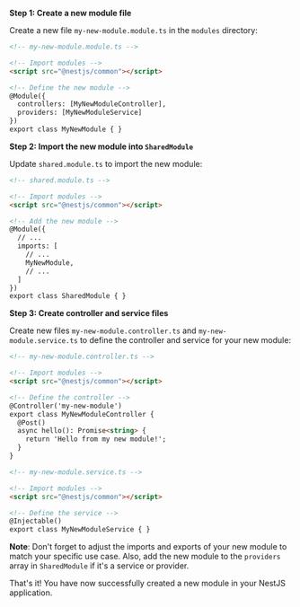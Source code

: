 **Step 1: Create a new module file**

Create a new file `my-new-module.module.ts` in the `modules` directory:
```html
<!-- my-new-module.module.ts -->

<!-- Import modules -->
<script src="@nestjs/common"></script>

<!-- Define the new module -->
@Module({
  controllers: [MyNewModuleController],
  providers: [MyNewModuleService]
})
export class MyNewModule { }
```
**Step 2: Import the new module into `SharedModule`**

Update `shared.module.ts` to import the new module:
```html
<!-- shared.module.ts -->

<!-- Import modules -->
<script src="@nestjs/common"></script>

<!-- Add the new module -->
@Module({
  // ...
  imports: [
    // ...
    MyNewModule,
    // ...
  ]
})
export class SharedModule { }
```
**Step 3: Create controller and service files**

Create new files `my-new-module.controller.ts` and `my-new-module.service.ts` to define the controller and service for your new module:
```html
<!-- my-new-module.controller.ts -->

<!-- Import modules -->
<script src="@nestjs/common"></script>

<!-- Define the controller -->
@Controller('my-new-module')
export class MyNewModuleController {
  @Post()
  async hello(): Promise<string> {
    return 'Hello from my new module!';
  }
}

<!-- my-new-module.service.ts -->

<!-- Import modules -->
<script src="@nestjs/common"></script>

<!-- Define the service -->
@Injectable()
export class MyNewModuleService { }
```
**Note**: Don't forget to adjust the imports and exports of your new module to match your specific use case. Also, add the new module to the `providers` array in `SharedModule` if it's a service or provider.

That's it! You have now successfully created a new module in your NestJS application.
